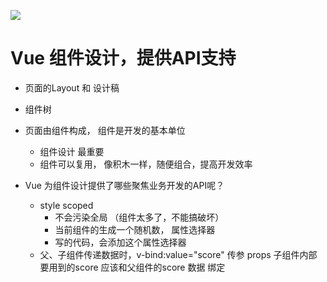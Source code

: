 ![](https://static001.geekbang.org/resource/image/0e/39/0e922d413eeeac4378233baa254dd039.png?wh=1406x544)

# Vue 组件设计，提供API支持

- 页面的Layout 和 设计稿 
- 组件树
- 页面由组件构成， 组件是开发的基本单位
  - 组件设计 最重要 
  - 组件可以复用， 像积木一样，随便组合，提高开发效率

- Vue 为组件设计提供了哪些聚焦业务开发的API呢？
  - style  scoped 
    - 不会污染全局 （组件太多了，不能搞破坏）
    - 当前组件的生成一个随机数， 属性选择器
    - 写的代码，会添加这个属性选择器
  - 父、子组件传递数据时，v-bind:value="score"  传参 props
    子组件内部要用到的score 应该和父组件的score 数据 绑定